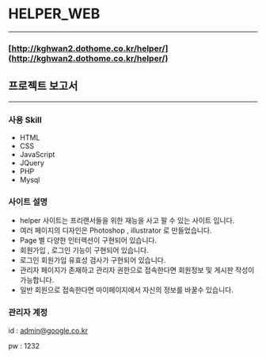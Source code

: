 # HELPER_WEB

---

### [http://kghwan2.dothome.co.kr/helper/](http://kghwan2.dothome.co.kr/helper/)

## 프로젝트 보고서

---

### 사용 Skill

- HTML
- CSS
- JavaScript
- JQuery
- PHP
- Mysql

### 사이트 설명

- helper 사이트는 프리랜서들을 위한 재능을 사고 팔 수 있는 사이트 입니다.
- 여러 페이지의 디자인은 Photoshop , illustrator 로 만들었습니다.
- Page 별 다양한 인터렉션이 구현되어 있습니다.
- 회원가입 , 로그인 기능이 구현되어 있습니다.
- 로그인 회원가입 유효성 검사가 구현되어 있습니다.
- 관리자 페이지가 존재하고 관리자 권한으로 접속한다면 회원정보 및 게시판 작성이 가능합니다.
- 일반 회원으로 접속한다면 마이페이지에서 자신의 정보를 바꿀수 있습니다.

### 관리자 계정

id : admin@google.co.kr

pw : 1232
